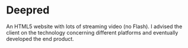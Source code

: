 <!--
  id: 2129
  slug: deepred
  type: fortpolio
  categories: JavaScript, front end, HTML/CSS, graphic design
  tags: CSS, HTML, JavaScript, interaction design, concept
  clients: Deepred
  collaboration: 
  prizes: 
  thumbnail: deepred3.jpg
  image: deepred3.jpg
  images: deepred1.jpg, deepred2.jpg, deepred3.jpg
  inCv: false
  inPortfolio: false
  dateFrom: 2010-06-01
  dateTo: 2010-07-01
-->

# Deepred

<p>An HTML5 website with lots of streaming video (no Flash). I advised the client on the technology concerning different platforms and eventually developed the end product.</p>